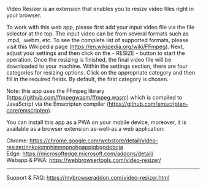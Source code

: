 Video Resizer is an extension that enables you to resize video files right in your browser.

To work with this web app, please first add your input video file via the file selector at the top. The input video can be from several formats such as .mp4, .webm, etc. To see the complete list of supported formats, please visit this Wikipedia page (https://en.wikipedia.org/wiki/FFmpeg). Next, adjust your settings and then click on the - RESIZE - button to start the operation. Once the resizing is finished, the final video file will be downloaded to your machine. Within the settings section, there are four categories for resizing options. Click on the appropriate category and then fill in the required fields. By default, the first category is chosen.

Note: this app uses the FFmpeg library (https://github.com/ffmpegwasm/ffmpeg.wasm) which is compiled to JavaScript via the Emscripten compiler (https://github.com/emscripten-core/emscripten).

You can install this app as a PWA on your mobile device, moreover, it is available as a browser extension as-well-as a web application:  

Chrome: https://chrome.google.com/webstore/detail/video-resizer/nnkoiomnhjmnnpnohgappjgbggdobcja  
Edge: https://microsoftedge.microsoft.com/addons/detail/  
Webapp & PWA: https://webbrowsertools.com/video-resizer/  

------------------------------

Support & FAQ: https://mybrowseraddon.com/video-resizer.html  
